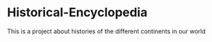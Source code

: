 # Historical-Encyclopedia
This is a project about histories of the different continents in our world
